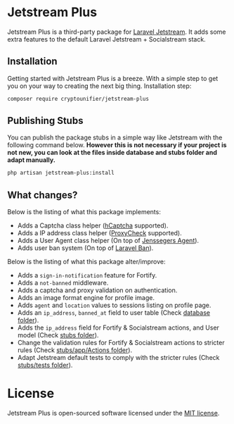 # Jetstream Plus

Jetstream Plus is a third-party package for [Laravel Jetstream](https://github.com/laravel/jetstream). It adds some extra features to the default Laravel Jetstream + Socialstream stack.

## Installation

Getting started with Jetstream Plus is a breeze. With a simple step to get you on your way to creating the next big thing. Installation step:

```sh
composer require cryptounifier/jetstream-plus
```

## Publishing Stubs

You can publish the package stubs in a simple way like Jetstream with the following command below. **However this is not necessary if your project is not new, you can look at the files inside database and stubs folder and adapt manually.**

```sh
php artisan jetstream-plus:install
```

## What changes?

Below is the listing of what this package implements:

- Adds a Captcha class helper ([hCaptcha](https://www.hcaptcha.com/) supported).
- Adds a IP address class helper ([ProxyCheck](https://proxycheck.io/) supported).
- Adds a User Agent class helper (On top of [Jenssegers Agent](https://github.com/jenssegers/agent)).
- Adds user ban system (On top of [Laravel Ban](https://github.com/cybercog/laravel-ban)).

Below is the listing of what this package alter/improve:

- Adds a `sign-in-notification` feature for Fortify.
- Adds a `not-banned` middleware.
- Adds a captcha and proxy validation on authentication.
- Adds an image format engine for profile image.
- Adds `agent` and `location` values to sessions listing on profile page.
- Adds an `ip_address`, `banned_at` field to user table (Check [database folder](database)).
- Adds the `ip_address` field for Fortify & Socialstream actions, and User model (Check [stubs folder](stubs)).
- Change the validation rules for Fortify & Socialstream actions to stricter rules (Check [stubs/app/Actions folder](stubs/app/Actions)).
- Adapt Jetstream default tests to comply with the stricter rules (Check [stubs/tests folder](stubs/tests)).

# License

Jetstream Plus is open-sourced software licensed under the [MIT license](LICENSE.md).
